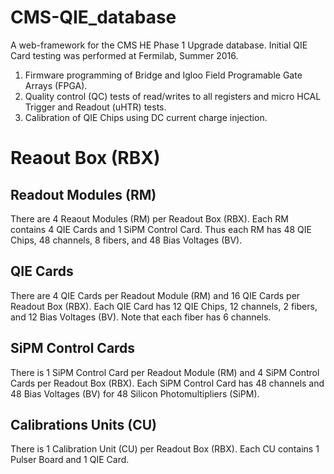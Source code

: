 # CMS-QIE_database
A web-framework for the CMS HE Phase 1 Upgrade database. Initial QIE Card testing was performed at Fermilab, Summer 2016.
1. Firmware programming of Bridge and Igloo Field Programable Gate Arrays (FPGA).
2. Quality control (QC) tests of read/writes to all registers and micro HCAL Trigger and Readout (uHTR) tests.
3. Calibration of QIE Chips using DC current charge injection.
# Reaout Box (RBX)
## Readout Modules (RM)
There are 4 Reaout Modules (RM) per Readout Box (RBX). Each RM contains 4 QIE Cards and 1 SiPM Control Card. Thus each RM has 48 QIE Chips, 48 channels, 8 fibers, and 48 Bias Voltages (BV). 
## QIE Cards
There are 4 QIE Cards per Readout Module (RM) and 16 QIE Cards per Readout Box (RBX). Each QIE Card has 12 QIE Chips, 12 channels, 2 fibers, and 12 Bias Voltages (BV). Note that each fiber has 6 channels.
## SiPM Control Cards
There is 1 SiPM Control Card per Readout Module (RM) and 4 SiPM Control Cards per Readout Box (RBX). Each SiPM Control Card has 48 channels and 48 Bias Voltages (BV) for 48 Silicon Photomultipliers (SiPM).
## Calibrations Units (CU)
There is 1 Calibration Unit (CU) per Readout Box (RBX). Each CU contains 1 Pulser Board and 1 QIE Card.
